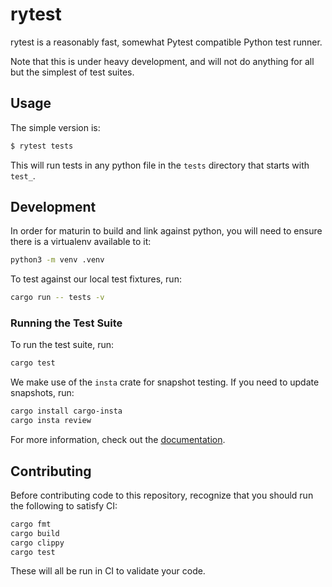# rytest

rytest is a reasonably fast, somewhat Pytest compatible Python test runner.

Note that this is under heavy development, and will not do anything for all
but the simplest of test suites.

## Usage

The simple version is:

```bash
$ rytest tests
```

This will run tests in any python file in the `tests` directory that starts with `test_`.

## Development

In order for maturin to build and link against python, you will need to ensure there is a virtualenv available to it:

```bash
python3 -m venv .venv
```

To test against our local test fixtures, run:

```bash
cargo run -- tests -v
```

### Running the Test Suite

To run the test suite, run:

```bash
cargo test
```

We make use of the `insta` crate for snapshot testing. If you need to update snapshots, run:

```bash
cargo install cargo-insta
cargo insta review
```

For more information, check out the [documentation](https://insta.rs/docs/cli/).

## Contributing

Before contributing code to this repository, recognize that you should run the following to satisfy CI:

```bash
cargo fmt
cargo build
cargo clippy
cargo test
```

These will all be run in CI to validate your code.
